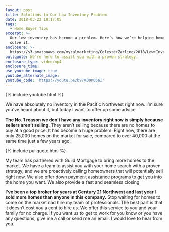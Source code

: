 ```yaml
---
layout: post
title: Solutions to Our Low Inventory Problem
date: 2018-03-22 18:17:05
tags:
  - Home Buyer Tips
excerpt: >-
  Our low inventory has become a problem. Here’s how we’re helping homebuyers
  solve it.
enclosure: >-
  https://s3.amazonaws.com/vyralmarketing/Celeste+Zarling/2018/Low+Inventory+Proof+with+Music.mp4
pullquote: We’re here to assist you with a proven strategy.
enclosure_type: video/mp4
enclosure_time:
use_youtube_image: true
youtube_alternate_image:
youtube_code: 'https://youtu.be/b97X09nO5aI'
---
```


{% include youtube.html %}

We have absolutely no inventory in the Pacific Northwest right now. I’m sure you’ve heard about it, but today I want to offer up some advice.

**The No. 1 reason we don’t have any inventory right now is simply because sellers aren’t selling.** They aren’t selling because there are no homes to buy at a good price. It has become a huge problem. Right now, there are only 25,000 homes on the market for sale, compared to over 40,000 at the same time just a few years ago.

{% include pullquote.html %}

My team has partnered with Guild Mortgage to bring more homes to the market. We have a team to assist you with your home search with a proven strategy, and we are proactively calling homeowners that will potentially sell right now. We also offer down payment assistance programs to get you into the home you want. We also provide a fast and seamless closing.

**I’ve been a top broker for years at Century 21 Northwest and last year I sold more homes than anyone in this company.** Stop waiting for homes to come on the market nad hire my team of professionals. The best part is that it doesn’t cost you a cent to hire us. We offer this service to you and your family for no charge. If you want us to get to work for you know or you have any questions, give me a call or send me an email. I would love to hear from you.